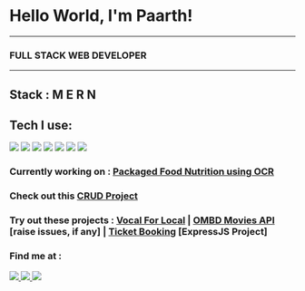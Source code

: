 <!DOCTYPE html>
<html lang="en">
  <body>
    <div>
      <h1>Hello World, I'm Paarth!</h1>
      <hr>
      <h3> FULL STACK WEB DEVELOPER </h3>
       <hr>
        <h2> Stack : M E R N </h2> 
          <h2> Tech I use: </h2>
            <img src="https://img.icons8.com/color/48/000000/html-5.png"/>
           <img src="https://img.icons8.com/color/48/000000/css3.png"/> 
         <img src="https://img.icons8.com/color/48/000000/javascript.png"/> 
          <img src="https://img.icons8.com/color/48/000000/nodejs.png"/> 
          <img src="https://img.icons8.com/color/48/000000/postgreesql.png"/>
        <img src="https://img.icons8.com/officel/48/000000/react.png"/> 
        <img src="https://img.icons8.com/color/48/000000/bootstrap.png"/>
           <div>
        <h3> Currently working on : <a href = "https://github.com/RathoreSPaarth/OCR-JS"> Packaged Food Nutrition using OCR </a> </h3>
          <h3> Check out this <a href = "https://codesandbox.io/s/github/RathoreSPaarth/TeacherManagement-CRUD"> CRUD Project </a> </h3>
             <h3> Try out these projects : <a href = "https://friendly-heisenberg-1c76a4.netlify.app/">Vocal For Local</a> | <a href = "https://hardcore-villani-5e25f6.netlify.app/"> OMBD Movies API</a>  [raise issues, if any] | <a href = "https://calm-earth-52448.herokuapp.com/"> Ticket Booking</a> [ExpressJS Project]  </h3>
      </div>
      <div>
        <h3>Find me at : </h3>
        <a href = "https://www.linkedin.com/in/paarth-s-rathore/" target = "_blank"> <img src="https://img.icons8.com/color/48/000000/linkedin.png"/> </a>
        <a href = "https://www.hackerrank.com/RA1711003010304" target = "_blank"><img src="https://img.icons8.com/windows/48/000000/hackerrank.png"/> </a>
       <a href = "mailto: paarthsinghrathore1@gmail.com" target = "_blank"> <img src="https://img.icons8.com/fluent/48/000000/gmail.png"/> </a>
      </div>
  </body>
</html>
